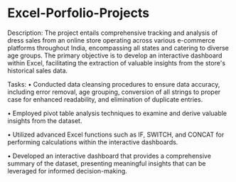 # Excel-Porfolio-Projects

Description: The project entails comprehensive tracking and analysis of dress sales from an online store operating across various e-commerce platforms throughout India, encompassing all states and catering to diverse age groups. The primary objective is to develop an interactive dashboard within Excel, facilitating the extraction of valuable insights from the store's historical sales data.

Tasks:
•	Conducted data cleansing procedures to ensure data accuracy, including error removal, age grouping, conversion of all strings to proper case for enhanced readability, and elimination of duplicate entries.

•	Employed pivot table analysis techniques to examine and derive valuable insights from the dataset.

•	Utilized advanced Excel functions such as IF, SWITCH, and CONCAT for performing calculations within the interactive dashboards.

•	Developed an interactive dashboard that provides a comprehensive summary of the dataset, presenting meaningful insights that can be leveraged for informed decision-making.
